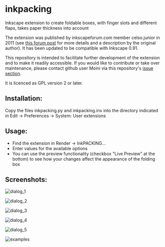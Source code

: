 # inkpacking
Inkscape extension to create foldable boxes, with finger slots and different flaps, takes paper thickness into account

The extension was published by inkscapeforum.com member celso.junior in 2011 (see [this forum post](http://www.inkscapeforum.com/viewtopic.php?f=34&t=10880) for more details and a description by the original author). It has been updated to be compatible with Inkscape 0.91.

This repository is intended to facilitate further development of the extension and to make it readily accessible. If you would like to contribute or take over maintenance, please contact github user Moini via this repository's [issue section](https://github.com/Moini/inkpacking/issues).

It is licenced as GPL version 2 or later.

## Installation:

Copy the files inkpacking.py and inkpacking.inx into the directory indicated in Edit -> Preferences -> System: User extensions

## Usage:

* Find the extension in Render -> InkPACKING...
* Enter values for the available options
* You can use the preview functionality (checkbox "Live Preview" at the bottom) to see how your changes affect the appearance of the folding box

## Screenshots:

![dialog_1](https://cloud.githubusercontent.com/assets/3240233/11562363/dce5b7be-99cd-11e5-92a9-1d16b1fce41f.png)

![dialog_2](https://cloud.githubusercontent.com/assets/3240233/11562361/dce2e14c-99cd-11e5-82c0-8acc4f65e899.png)

![dialog_3](https://cloud.githubusercontent.com/assets/3240233/11562362/dce4edde-99cd-11e5-8cdd-806a2dcd023a.png)

![dialog_4](https://cloud.githubusercontent.com/assets/3240233/11562359/dce083a2-99cd-11e5-908b-f5981203b923.png)

![dialog_5](https://cloud.githubusercontent.com/assets/3240233/11562358/dcc68150-99cd-11e5-8efb-aa75507702c7.png)

![examples](https://cloud.githubusercontent.com/assets/3240233/11562364/dce9b2d8-99cd-11e5-9e92-1f4305c8ff81.png)
